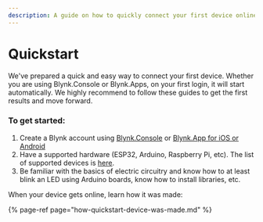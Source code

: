 ```yaml
---
description: A guide on how to quickly connect your first device online
---
```


# Quickstart

We've prepared a quick and easy way to connect your first device. Whether you are using Blynk.Console or Blynk.Apps, on your first login, it will start automatically. We highly recommend to follow these guides to get the first results and move forward. 

### To get started:

1. Create a Blynk account using [Blynk.Console](https://docs.blynk.io/en/blynk.console/console-overview) or [Blynk.App for iOS or Android](../../downloads/blynk-apps-for-ios-and-android.md)
2. Have a supported hardware \(ESP32, Arduino, Raspberry Pi, etc\). The list of supported devices is [here](../../blynk.edgent/supported-boards.md).
3. Be familiar with  the basics of electric circuitry and know how to at least blink an LED using Arduino boards, know how to install libraries, etc.



When your device gets online,  learn how it was made:

{% page-ref page="how-quickstart-device-was-made.md" %}





